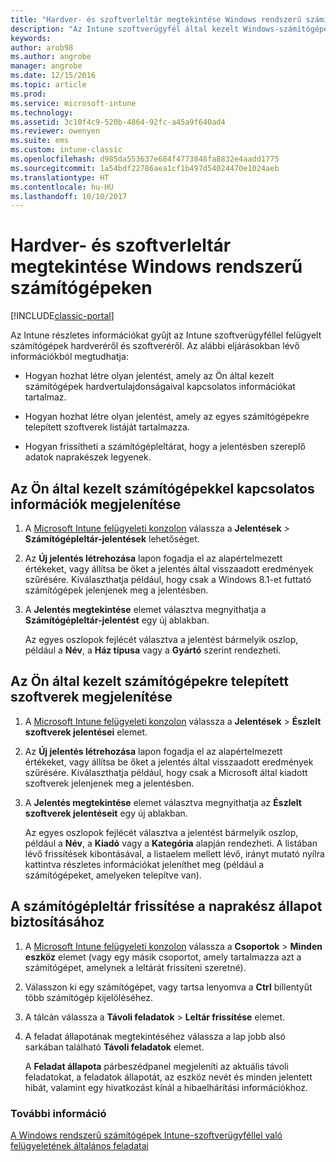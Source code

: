 ```yaml
---
title: "Hardver- és szoftverleltár megtekintése Windows rendszerű számítógépeken"
description: "Az Intune szoftverügyfél által kezelt Windows-számítógépek hardver- és szoftverinformációinak megtekintése."
keywords: 
author: arob98
ms.author: angrobe
manager: angrobe
ms.date: 12/15/2016
ms.topic: article
ms.prod: 
ms.service: microsoft-intune
ms.technology: 
ms.assetid: 3c10f4c9-520b-4864-92fc-a45a9f640ad4
ms.reviewer: owenyen
ms.suite: ems
ms.custom: intune-classic
ms.openlocfilehash: d985da553637e684f4773848fa8832e4aadd1775
ms.sourcegitcommit: 1a54bdf22786aea1cf1b497d54024470e1024aeb
ms.translationtype: HT
ms.contentlocale: hu-HU
ms.lasthandoff: 10/10/2017
---
```

# <a name="view-hardware-and-software-inventory-for-windows-pcs"></a>Hardver- és szoftverleltár megtekintése Windows rendszerű számítógépeken

[!INCLUDE[classic-portal](../includes/classic-portal.md)]

Az Intune részletes információkat gyűjt az Intune szoftverügyféllel felügyelt számítógépek hardveréről és szoftveréről. Az alábbi eljárásokban lévő információkból megtudhatja:

-   Hogyan hozhat létre olyan jelentést, amely az Ön által kezelt számítógépek hardvertulajdonságaival kapcsolatos információkat tartalmaz.

-   Hogyan hozhat létre olyan jelentést, amely az egyes számítógépekre telepített szoftverek listáját tartalmazza.

-   Hogyan frissítheti a számítógépleltárat, hogy a jelentésben szereplő adatok naprakészek legyenek.

## <a name="to-display-information-about-pcs-you-manage"></a>Az Ön által kezelt számítógépekkel kapcsolatos információk megjelenítése

1.  A [Microsoft Intune felügyeleti konzolon](https://manage.microsoft.com/) válassza a **Jelentések** &gt; **Számítógépleltár-jelentések** lehetőséget.

2.  Az **Új jelentés létrehozása** lapon fogadja el az alapértelmezett értékeket, vagy állítsa be őket a jelentés által visszaadott eredmények szűrésére. Kiválaszthatja például, hogy csak a Windows 8.1-et futtató számítógépek jelenjenek meg a jelentésben.

3.  A **Jelentés megtekintése** elemet választva megnyithatja a **Számítógépleltár-jelentést** egy új ablakban.

    Az egyes oszlopok fejlécét választva a jelentést bármelyik oszlop, például a **Név**, a **Ház típusa** vagy a **Gyártó** szerint rendezheti.

## <a name="to-display-software-installed-on-pcs-you-manage"></a>Az Ön által kezelt számítógépekre telepített szoftverek megjelenítése

1.  A [Microsoft Intune felügyeleti konzolon](https://manage.microsoft.com/) válassza a **Jelentések** &gt; **Észlelt szoftverek jelentései** elemet.

2.  Az **Új jelentés létrehozása** lapon fogadja el az alapértelmezett értékeket, vagy állítsa be őket a jelentés által visszaadott eredmények szűrésére. Kiválaszthatja például, hogy csak a Microsoft által kiadott szoftverek jelenjenek meg a jelentésben.

3.  A **Jelentés megtekintése** elemet választva megnyithatja az **Észlelt szoftverek jelentéseit** egy új ablakban.

    Az egyes oszlopok fejlécét választva a jelentést bármelyik oszlop, például a **Név**, a **Kiadó** vagy a **Kategória** alapján rendezheti. A listában lévő frissítések kibontásával, a listaelem mellett lévő, irányt mutató nyílra kattintva részletes információkat jeleníthet meg (például a számítógépeket, amelyeken telepítve van).

## <a name="to-refresh-computer-inventory-to-ensure-it-is-current"></a>A számítógépleltár frissítése a naprakész állapot biztosításához

1.  A [Microsoft Intune felügyeleti konzolon](https://manage.microsoft.com/) válassza a **Csoportok** &gt; **Minden eszköz** elemet (vagy egy másik csoportot, amely tartalmazza azt a számítógépet, amelynek a leltárát frissíteni szeretné).

2.  Válasszon ki egy számítógépet, vagy tartsa lenyomva a **Ctrl** billentyűt több számítógép kijelöléséhez.

3.  A tálcán válassza a **Távoli feladatok** &gt; **Leltár frissítése** elemet.

4.  A feladat állapotának megtekintéséhez válassza a lap jobb alsó sarkában található **Távoli feladatok** elemet.

    A **Feladat állapota** párbeszédpanel megjeleníti az aktuális távoli feladatokat, a feladatok állapotát, az eszköz nevét és minden jelentett hibát, valamint egy hivatkozást kínál a hibaelhárítási információkhoz.

### <a name="see-also"></a>További információ

[A Windows rendszerű számítógépek Intune-szoftverügyféllel való felügyeletének általános feladatai](common-windows-pc-management-tasks-with-the-microsoft-intune-computer-client.md)